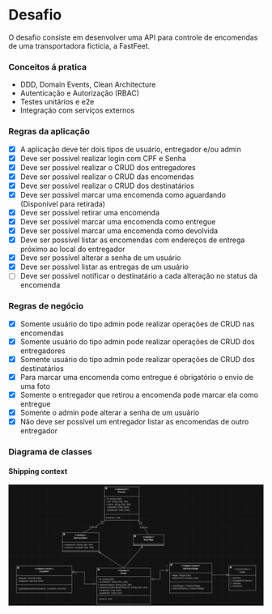 # Desafio

O desafio consiste em desenvolver uma API para controle de encomendas de uma transportadora fictícia, a FastFeet.

### Conceitos á pratica

- DDD, Domain Events, Clean Architecture
- Autenticação e Autorização (RBAC)
- Testes unitários e e2e
- Integração com serviços externos

### Regras da aplicação

- [x] A aplicação deve ter dois tipos de usuário, entregador e/ou admin
- [x] Deve ser possível realizar login com CPF e Senha
- [x] Deve ser possível realizar o CRUD dos entregadores
- [x] Deve ser possível realizar o CRUD das encomendas
- [x] Deve ser possível realizar o CRUD dos destinatários
- [x] Deve ser possível marcar uma encomenda como aguardando (Disponível para retirada)
- [x] Deve ser possível retirar uma encomenda
- [x] Deve ser possível marcar uma encomenda como entregue
- [x] Deve ser possível marcar uma encomenda como devolvida
- [x] Deve ser possível listar as encomendas com endereços de entrega próximo ao local do entregador
- [x] Deve ser possível alterar a senha de um usuário
- [x] Deve ser possível listar as entregas de um usuário
- [ ] Deve ser possível notificar o destinatário a cada alteração no status da encomenda

### Regras de negócio

- [x] Somente usuário do tipo admin pode realizar operações de CRUD nas encomendas
- [x] Somente usuário do tipo admin pode realizar operações de CRUD dos entregadores
- [x] Somente usuário do tipo admin pode realizar operações de CRUD dos destinatários
- [x] Para marcar uma encomenda como entregue é obrigatório o envio de uma foto
- [x] Somente o entregador que retirou a encomenda pode marcar ela como entregue
- [x] Somente o admin pode alterar a senha de um usuário
- [x] Não deve ser possível um entregador listar as encomendas de outro entregador

### Diagrama de classes

#### Shipping context

![alt text](./assets/shipping-class-diagram.png)
